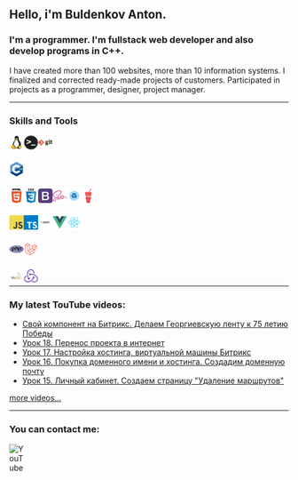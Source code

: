 ## Hello, i'm Buldenkov Anton.

### I'm a programmer. I'm fullstack web developer and also develop programs in C++.

I have created more than 100 websites, more than 10 information systems. I finalized and corrected ready-made projects of customers. Participated in projects as a programmer, designer, project manager.

---

### Skills and Tools
[<img align="left" alt="Linux" width="26px" src="https://raw.githubusercontent.com/github/explore/80688e429a7d4ef2fca1e82350fe8e3517d3494d/topics/linux/linux.png" />][youtube]
[<img align="left" alt="Terminal" width="26px" src="https://raw.githubusercontent.com/github/explore/d92924b1d925bb134e308bd29c9de6c302ed3beb/topics/terminal/terminal.png" />][youtube]
[<img align="left" alt="Git" width="26px" src="https://raw.githubusercontent.com/github/explore/80688e429a7d4ef2fca1e82350fe8e3517d3494d/topics/git/git.png" />][youtube]
<br/>
<br/>

[<img align="left" alt="C++" width="26px" src="https://raw.githubusercontent.com/github/explore/80688e429a7d4ef2fca1e82350fe8e3517d3494d/topics/cpp/cpp.png" />][youtube]
<br/>
<br/>

[<img align="left" alt="HTML 5" width="26px" src="https://raw.githubusercontent.com/github/explore/80688e429a7d4ef2fca1e82350fe8e3517d3494d/topics/html/html.png" />][youtube]
[<img align="left" alt="CSS 3" width="26px" src="https://raw.githubusercontent.com/github/explore/80688e429a7d4ef2fca1e82350fe8e3517d3494d/topics/css/css.png" />][youtube]
[<img align="left" alt="Bootstrap" width="26px" src="https://raw.githubusercontent.com/github/explore/80688e429a7d4ef2fca1e82350fe8e3517d3494d/topics/bootstrap/bootstrap.png" />][youtube]
[<img align="left" alt="SASS" width="26px" src="https://raw.githubusercontent.com/github/explore/80688e429a7d4ef2fca1e82350fe8e3517d3494d/topics/sass/sass.png" />][youtube]
[<img align="left" alt="Webpack" width="26px" src="https://raw.githubusercontent.com/github/explore/80688e429a7d4ef2fca1e82350fe8e3517d3494d/topics/webpack/webpack.png" />][youtube]
[<img align="left" alt="Gulp" width="26px" src="https://raw.githubusercontent.com/github/explore/80688e429a7d4ef2fca1e82350fe8e3517d3494d/topics/gulp/gulp.png" />][youtube]
<br/>
<br/>

[<img align="left" alt="JavaScript" width="26px" src="https://raw.githubusercontent.com/github/explore/80688e429a7d4ef2fca1e82350fe8e3517d3494d/topics/javascript/javascript.png" />][youtube]
[<img align="left" alt="Typescipt" width="26px" src="https://raw.githubusercontent.com/github/explore/80688e429a7d4ef2fca1e82350fe8e3517d3494d/topics/typescript/typescript.png" />][youtube]
[<img align="left" alt="JQuery" width="26px" src="https://raw.githubusercontent.com/github/explore/80688e429a7d4ef2fca1e82350fe8e3517d3494d/topics/jquery/jquery.png" />][youtube]
[<img align="left" alt="Vue.js" width="26px" src="https://raw.githubusercontent.com/github/explore/80688e429a7d4ef2fca1e82350fe8e3517d3494d/topics/vue/vue.png" />][youtube]
[<img align="left" alt="React" width="26px" src="https://raw.githubusercontent.com/github/explore/80688e429a7d4ef2fca1e82350fe8e3517d3494d/topics/react/react.png" />][youtube]
<br/>
<br/>

[<img align="left" alt="PHP" width="26px" src="https://raw.githubusercontent.com/github/explore/ccc16358ac4530c6a69b1b80c7223cd2744dea83/topics/php/php.png" />][youtube]
[<img align="left" alt="Laravel" width="26px" src="https://raw.githubusercontent.com/github/explore/56a826d05cf762b2b50ecbe7d492a839b04f3fbf/topics/laravel/laravel.png" />][youtube]
<br/>
<br/>

[<img align="left" alt="MySQL" width="26px" src="https://raw.githubusercontent.com/github/explore/80688e429a7d4ef2fca1e82350fe8e3517d3494d/topics/mysql/mysql.png" />][youtube]
[<img align="left" alt="Redux" width="26px" src="https://raw.githubusercontent.com/github/explore/80688e429a7d4ef2fca1e82350fe8e3517d3494d/topics/redux/redux.png" />][youtube]
<br/>

---

### My latest TouTube videos:
<!-- YOUTUBE:START -->
- [Свой компонент на Битрикс. Делаем Георгиевскую ленту к 75 летию Победы](https://www.youtube.com/watch?v=8Lb27pfuKco)
- [Урок 18. Перенос проекта в интернет](https://www.youtube.com/watch?v=vzUetXj7W5w)
- [Урок 17. Настройка хостинга, виртуальной машины Битрикс](https://www.youtube.com/watch?v=2oFj6XrIA6E)
- [Урок 16. Покупка доменного имени и хостинга. Создадим доменную почту](https://www.youtube.com/watch?v=HoeS4nimXZw)
- [Урок 15. Личный кабинет. Создаем страницу "Удаление маршрутов"](https://www.youtube.com/watch?v=2yt0dYaU7yE)
<!-- YOUTUBE:END -->
[more videos...][youtube]

---

### You can contact me:
[<img align="left" alt="YouTube" width="26px" src="https://camo.githubusercontent.com/6e3d784f40fcc6634427ead04cbd7f038afcdeccf304b1837579d9cc146e0a30/68747470733a2f2f696d6167652e666c617469636f6e2e636f6d2f69636f6e732f7376672f3137342f3137343838332e737667" />][youtube]

[youtube]: https://www.youtube.com/channel/UCbRD-yzqLHge6bV5-aTacLw
